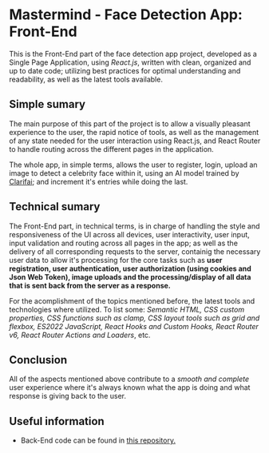 
# Mastermind - Face Detection App: Front-End

This is the Front-End part of the face detection app project, developed as a Single Page Application, using *React.js*, written with clean, organized and up to date code; utilizing best practices for optimal understanding and readability, as well as the latest tools available.

## Simple sumary

The main purpose of this part of the project is to allow a visually pleasant experience to the user, the rapid notice of tools, as well as the management of any state needed for the user interaction using React.js, and React Router to handle routing across the different pages in the application.

The whole app, in simple terms, allows the user to register, login, upload an image to detect a celebrity face within it, using an AI model trained by [Clarifai](https://www.clarifai.com/); and increment it's entries while doing the last.

## Technical sumary

The Front-End part, in technical terms, is in charge of handling the style and responsiveness of the UI across all devices, user interactivity, user input, input validation and routing across all pages in the app; as well as the delivery of all corresponding requests to the server, containig the necessary user data to allow it's processing for the core tasks such as **user registration, user authentication, user authorization (using cookies and Json Web Token), image uploads and the processing/display of all data that is sent back from the server as a response.**

For the acomplishment of the topics mentioned before, the latest tools and technologies where utilized. To list some: *Semantic HTML, CSS custom properties, CSS functions such as clamp, CSS layout tools such as grid and flexbox, ES2022 JavaScript, React Hooks and Custom Hooks, React Router v6, React Router Actions and Loaders*, etc.

## Conclusion

All of the aspects mentioned above contribute to a *smooth and complete* user experience where it's always known what the app is doing and what response is giving back to the user.

## Useful information

- Back-End code can be found in [this repository.](https://github.com/MarceloLopezS/face-detection-app-back-end)